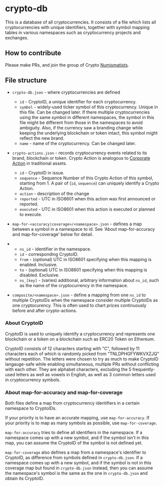 # crypto-db

This is a database of all cryptocurrencies.
It consists of a file which lists all cryptocurrencies with unique identifiers, together with symbol mapping tables in various namespaces such as cryptocurrency projects and exchanges.

## How to contribute

Please make PRs, and join the group of Crypto [Numismatists](https://en.wikipedia.org/wiki/Numismatist_(specialist)).

## File structure

- `crypto-db.json` - where cryptocurrencies are defined
    - `id` - CryptoID, a unique identifier for each cryptocurrency.
    - `symbol` - widely-used ticker symbol of this cryptocurrency. Unique in this file. Can be changed later. If there multiple cryptocurrencies using the same symbol in different namespaces, the symbol in this file might be different from those in the namespaces to avoid ambiguity. Also, if the currency saw a branding change while keeping the underlying blockchain or token intact, this symbol might reflect the new brand. 
    - `name` - name of the cryptocurrency. Can be changed later.

- `crypto-actions.json` - records cryptocurrency events related to its brand, blockchain or token. Crypto Action is analogous to [Corporate Action](https://en.wikipedia.org/wiki/Corporate_action) in traditional assets.
   - `id` - CryptoID in issue.
   - `sequence` - Sequence Number of this Crypto Action of this symbol, starting from 1. A pair of (`id`, `sequence`) can uniquely identify a Crypto Action.
   - `action` - description of the change
   - `reported` - UTC in ISO8601 when this action was first announced or reported.
   - `executed` -  UTC in ISO8601 when this action is executed or planned to execute.

- `map-for-<accuracy|coverage>/<namespace>.json` - defines a map between a symbol in a namespace to id. See 'About map-for-accuracy and map-for-coverage' below for detail.
- 
   - `ns_id` - identifier in the namespace.
   - `id` - corresponding CryptoID.
   - `from` - (optional) UTC in ISO8601 specifying when this mapping is enabled. Inclusive.
   - `to` - (optional) UTC in ISO8601 specifying when this mapping is disabled. Exclusive.
   - `ns_[key]` - (varies) additional, arbitrary information about `ns_id`, such as the name of the cryptocurrency in the namespace.

- `composite/<namespace>.json` - define a mapping from one `ns_id` to multiple CryptoIDs when the namespace consider multiple CryptoIDs as one cryptocurency. This is often used to chart prices continuously before and after crypto-actions.

### About CryptoID
CryptoID is used to uniquely identify a cryptocurrency and represents one blockchain or a token on a blockchain such as ERC20 Token on Ethereum.

CryptoID consists of 12 characters starting with "C", followed by 11 characters each of which is randomly picked from "TNLDPHGFYWKVXZJQ" without repetition. The letters were chosen to try as much to make CryptoID langauge-safe while enabling simultaneous, multiple PRs without conflicting with each other. They are alphabet characters, excluding the 5 frequently-used letters as well as vowels in English, as well as 3 common letters used in cryptocurrency symbols.

### About map-for-accuracy and map-for-coverage
Both files define a map from cryptocurrency identifiers in a certain namespace to CryptoIDs.

If your priority is to have an accurate mapping, use `map-for-accuracy`. If your priority is to map as many symbols as possible, use `map-for-coverage`.

`map-for-accuracy` tries to define all identifiers in the namespace. If a namespace comes up with a new symbol, and if the symbol isn't in this map, you can assume the CryptoID of the symbol is not defined yet.

`map-for-coverage` also defines a map from a namespace's identifier to CryptoID, as difference from symbols defined in `crypto-db.json`. If a namespace comes up with a new symbol, and if the symbol is not in this coverage map but found in `crypto-db.json` instead, then you can assume the namespace's symbol is the same as the one in `crypto-db.json` and obtain its CryptoID.
